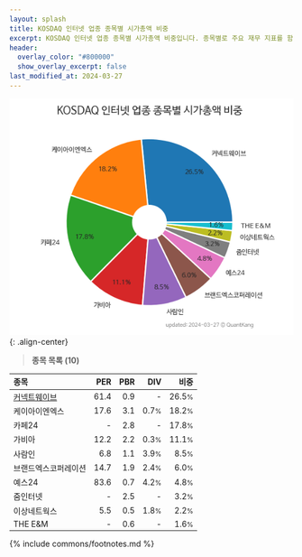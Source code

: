 ```yaml
---
layout: splash
title: KOSDAQ 인터넷 업종 종목별 시가총액 비중
excerpt: KOSDAQ 인터넷 업종 종목별 시가총액 비중입니다. 종목별로 주요 재무 지표를 함께 표시합니다.
header:
  overlay_color: "#800000"
  show_overlay_excerpt: false
last_modified_at: 2024-03-27
---
```



![KOSDAQ 인터넷 업종 종목별 시가총액 비중](/stats/sector/images/kosdaq_업종_인터넷_종목.png){: .align-center}


> **종목 목록 (10)**<a id="list"></a>

| **종목** | **PER** | **PBR** | **DIV** | **비중** |
| :------- | ------: | ------: | ------: | -------: |
| [커넥트웨이브](/119860/) | 61.4 | 0.9 | - | 26.5<small>%</small> |
| 케이아이엔엑스 | 17.6 | 3.1 | 0.7<small>%</small> | 18.2<small>%</small> |
| 카페24 | - | 2.8 | - | 17.8<small>%</small> |
| 가비아 | 12.2 | 2.2 | 0.3<small>%</small> | 11.1<small>%</small> |
| 사람인 | 6.8 | 1.1 | 3.9<small>%</small> | 8.5<small>%</small> |
| 브랜드엑스코퍼레이션 | 14.7 | 1.9 | 2.4<small>%</small> | 6.0<small>%</small> |
| 예스24 | 83.6 | 0.7 | 4.2<small>%</small> | 4.8<small>%</small> |
| 줌인터넷 | - | 2.5 | - | 3.2<small>%</small> |
| 이상네트웍스 | 5.5 | 0.5 | 1.8<small>%</small> | 2.2<small>%</small> |
| THE E&M | - | 0.6 | - | 1.6<small>%</small> |

{% include commons/footnotes.md %}